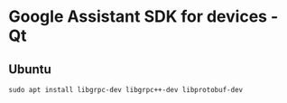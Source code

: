 # Google Assistant SDK for devices - Qt

## Ubuntu

```
sudo apt install libgrpc-dev libgrpc++-dev libprotobuf-dev
```
